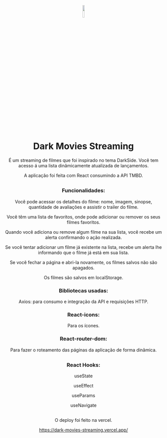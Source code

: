 

<div align="center">
<img align="center" width="10%" src="https://cdn.jsdelivr.net/gh/devicons/devicon/icons/react/react-original.svg" gap="10px" />


# Dark Movies Streaming

É um streaming de filmes que foi inspirado no tema DarkSide.
Você tem acesso á uma lista dinâmicamente atualizada de lançamentos.

A aplicação foi feita com React consumindo a API TMBD. 

##

### Funcionalidades:

Você pode acessar os detalhes do filme: nome, imagem, sinopse, quantidade de avaliações e assistir o trailer do filme.

Você têm uma lista de favoritos, onde pode adicionar ou remover os seus filmes favoritos.

Quando você adiciona ou remove algum filme na sua lista, você recebe um alerta confirmando o ação realizada.

Se você tentar adicionar um filme já existente na lista, recebe um alerta lhe informando que o filme já está em sua lista.

Se você fechar a página e abri-la novamente, os filmes salvos não são apagados.

Os filmes são salvos em localStorage. 

### Bibliotecas usadas: 

Axios: para consumo e integração da API e requisições HTTP. 

### React-icons: 

Para os ícones. 

### React-router-dom: 

Para fazer o roteamento das páginas da aplicação de forma dinâmica. 

##

### React Hooks: 

useState 

useEffect 

useParams

useNavigate

##

O deploy foi feito na vercel.

https://dark-movies-streaming.vercel.app/
##
</div>


















 


